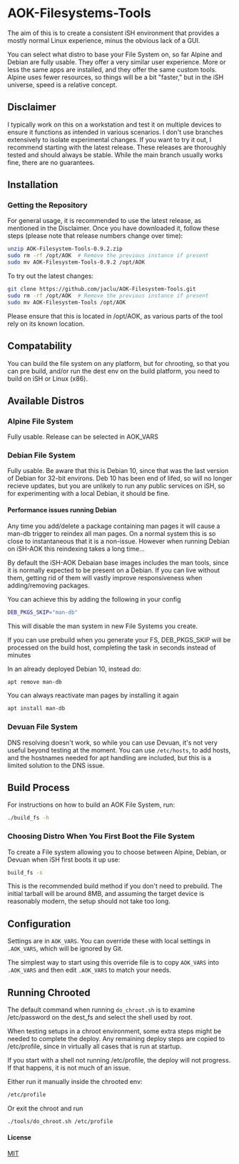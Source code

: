 # AOK-Filesystems-Tools

The aim of this is to create a consistent iSH environment that provides a mostly normal Linux experience, minus the obvious lack of a GUI.

You can select what distro to base your File System on, so far Alpine and Debian are fully usable. They offer a very similar user experience. More or less the same apps are installed, and they offer the same custom tools. Alpine uses fewer resources, so things will be a bit "faster," but in the iSH universe, speed is a relative concept.

## Disclaimer

I typically work on this on a workstation and test it on multiple devices to ensure it functions as intended in various scenarios. I don't use branches extensively to isolate experimental changes. If you want to try it out, I recommend starting with the latest release. These releases are thoroughly tested and should always be stable. While the main branch usually works fine, there are no guarantees.

## Installation

### Getting the Repository

For general usage, it is recommended to use the latest release, as mentioned in the Disclaimer. Once you have downloaded it, follow these steps (please note that release numbers change over time):

```sh
unzip AOK-Filesystem-Tools-0.9.2.zip
sudo rm -rf /opt/AOK  # Remove the previous instance if present
sudo mv AOK-Filesystem-Tools-0.9.2 /opt/AOK
```

To try out the latest changes:

```sh
git clone https://github.com/jaclu/AOK-Filesystem-Tools.git
sudo rm -rf /opt/AOK  # Remove the previous instance if present
sudo mv AOK-Filesystem-Tools /opt/AOK
```

Please ensure that this is located in /opt/AOK, as various parts of the tool rely on its known location.

## Compatability

You can build the file system on any platform, but for chrooting, so that you can pre build, and/or run the dest env on the build platform, you need to build on iSH or Linux (x86).

## Available Distros

### Alpine File System

Fully usable. Release can be selected in AOK_VARS

### Debian File System

Fully usable. Be aware that this is Debian 10, since that was the last version of Debian for 32-bit environs. Deb 10 has been end of lifed, so will no longer recieve updates, but you are unlikely to run any public services on iSH, so for experimenting with a local Debian, it should be fine.

#### Performance issues running Debian

Any time you add/delete a package containing man pages it will cause a man-db trigger to reindex all man pages. On a normal system this is so close to instantaneous that it is a non-issue. However when running Debian on iSH-AOK this reindexing takes a long time...

By default the iSH-AOK Debaian base images includes the man tools, since it is normally expected to be present on a Debian. If you can live without them, getting rid of them will vastly improve responsiveness when adding/removing packages.

You can achieve this by adding the following in your config

```sh
DEB_PKGS_SKIP="man-db"
```

This will disable the man system in new File Systems you create.

If you can use prebuild when you generate your FS, DEB_PKGS_SKIP will be processed on the build host, completing the task in seconds instead of minutes

In an already deployed Debian 10, instead do:

```sh
apt remove man-db
```

You can always reactivate man pages by installing it again

```sh
apt install man-db
```

### Devuan File System

DNS resolving doesn't work, so while you can use Devuan, it's not very useful beyond testing at the moment. You can use `/etc/hosts`, to add hosts, and the hostnames needed for apt handling are included, but this is a limited solution to the DNS issue.

## Build Process

For instructions on how to build an AOK File System, run:

```sh
./build_fs -h
```

### Choosing Distro When You First Boot the File System

To create a File system allowing you to choose between Alpine, Debian, or Devuan when iSH first boots it up use:

```sh
build_fs -s
```

This is the recommended build method if you don't need to prebuild. The initial tarball will be around 8MB, and assuming the target device is reasonably modern, the setup should not take too long.

## Configuration

Settings are in `AOK_VARS`. You can override these with local settings in `.AOK_VARS`, which will be ignored by Git.

The simplest way to start using this override file is to copy `AOK_VARS` into `.AOK_VARS` and then edit `.AOK_VARS` to match your needs.

## Running Chrooted

The default command when running `do_chroot.sh` is to examine /etc/password on the dest_fs and select the shell used by root.

When testing setups in a chroot environment, some extra steps might be needed to complete the deploy. Any remaining deploy steps are copied to /etc/profile, since in virtually all cases that is run at startup.

If you start with a shell not running /etc/profile, the deploy will not progress. If that happens, it is not much of an issue.

Either run it manually inside the chrooted env:

```bash
/etc/profile
```

Or exit the chroot and run


```bash
./tools/do_chroot.sh /etc/profile
```

#### License

[MIT](LICENSE)
